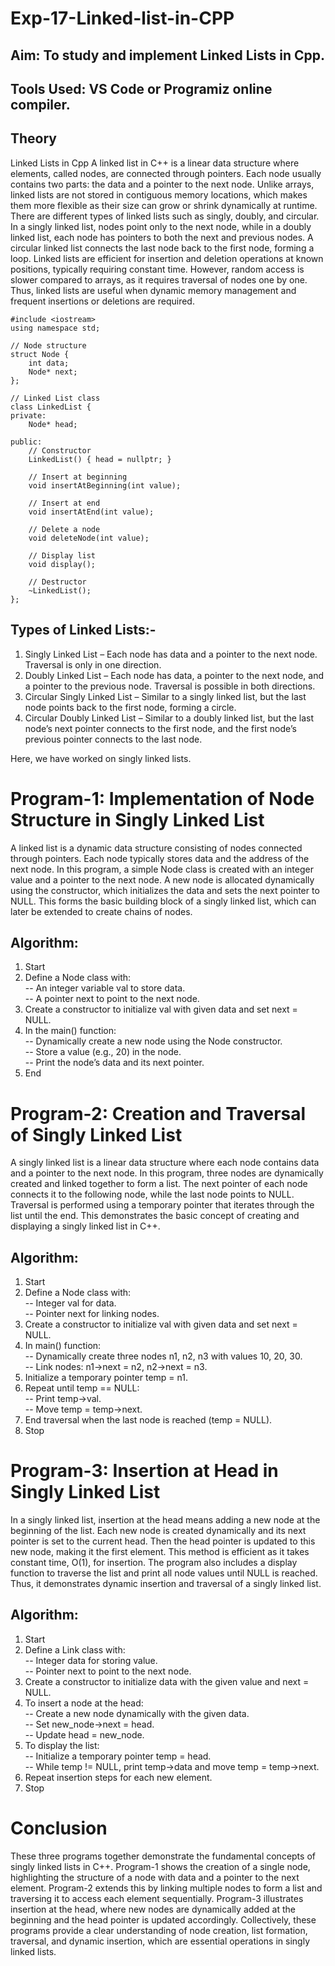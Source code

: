 # Exp-17-Linked-list-in-CPP

## Aim: To study and implement Linked Lists in Cpp.

## Tools Used: VS Code or Programiz online compiler.

## Theory
Linked Lists in Cpp
A linked list in C++ is a linear data structure where elements, called nodes, are connected through pointers. Each node usually contains two parts: the data and a pointer to the next node. Unlike arrays, linked lists are not stored in contiguous memory locations, which makes them more flexible as their size can grow or shrink dynamically at runtime. There are different types of linked lists such as singly, doubly, and circular. In a singly linked list, nodes point only to the next node, while in a doubly linked list, each node has pointers to both the next and previous nodes. A circular linked list connects the last node back to the first node, forming a loop. Linked lists are efficient for insertion and deletion operations at known positions, typically requiring constant time. However, random access is slower compared to arrays, as it requires traversal of nodes one by one. Thus, linked lists are useful when dynamic memory management and frequent insertions or deletions are required.

```
#include <iostream>
using namespace std;

// Node structure
struct Node {
    int data;
    Node* next;
};

// Linked List class
class LinkedList {
private:
    Node* head;

public:
    // Constructor
    LinkedList() { head = nullptr; }

    // Insert at beginning
    void insertAtBeginning(int value);

    // Insert at end
    void insertAtEnd(int value);

    // Delete a node
    void deleteNode(int value);

    // Display list
    void display();

    // Destructor
    ~LinkedList();
};
```

## Types of Linked Lists:-
1. Singly Linked List – Each node has data and a pointer to the next node. Traversal is only in one direction.  
2. Doubly Linked List – Each node has data, a pointer to the next node, and a pointer to the previous node. Traversal is possible in both directions.  
3. Circular Singly Linked List – Similar to a singly linked list, but the last node points back to the first node, forming a circle.  
4. Circular Doubly Linked List – Similar to a doubly linked list, but the last node’s next pointer connects to the first node, and the first node’s previous pointer connects to the last node.  

Here, we have worked on singly linked lists.

# Program-1: Implementation of Node Structure in Singly Linked List  
A linked list is a dynamic data structure consisting of nodes connected through pointers. Each node typically stores data and the address of the next node. In this program, a simple Node class is created with an integer value and a pointer to the next node. A new node is allocated dynamically using the constructor, which initializes the data and sets the next pointer to NULL. This forms the basic building block of a singly linked list, which can later be extended to create chains of nodes.

## Algorithm:
1. Start  
2. Define a Node class with:  
   -- An integer variable val to store data.  
   -- A pointer next to point to the next node.  
3. Create a constructor to initialize val with given data and set next = NULL.  
4. In the main() function:  
   -- Dynamically create a new node using the Node constructor.  
   -- Store a value (e.g., 20) in the node.  
   -- Print the node’s data and its next pointer.  
5. End  

# Program-2: Creation and Traversal of Singly Linked List  
A singly linked list is a linear data structure where each node contains data and a pointer to the next node. In this program, three nodes are dynamically created and linked together to form a list. The next pointer of each node connects it to the following node, while the last node points to NULL. Traversal is performed using a temporary pointer that iterates through the list until the end. This demonstrates the basic concept of creating and displaying a singly linked list in C++.

## Algorithm:
1. Start  
2. Define a Node class with:  
   -- Integer val for data.  
   -- Pointer next for linking nodes.  
3. Create a constructor to initialize val with given data and set next = NULL.  
4. In main() function:  
   -- Dynamically create three nodes n1, n2, n3 with values 10, 20, 30.  
   -- Link nodes: n1->next = n2, n2->next = n3.  
5. Initialize a temporary pointer temp = n1.  
6. Repeat until temp == NULL:  
   -- Print temp->val.  
   -- Move temp = temp->next.  
7. End traversal when the last node is reached (temp = NULL).  
8. Stop  

# Program-3: Insertion at Head in Singly Linked List  
In a singly linked list, insertion at the head means adding a new node at the beginning of the list. Each new node is created dynamically and its next pointer is set to the current head. Then the head pointer is updated to this new node, making it the first element. This method is efficient as it takes constant time, O(1), for insertion. The program also includes a display function to traverse the list and print all node values until NULL is reached. Thus, it demonstrates dynamic insertion and traversal of a singly linked list.

## Algorithm:
1. Start  
2. Define a Link class with:  
   -- Integer data for storing value.  
   -- Pointer next to point to the next node.  
3. Create a constructor to initialize data with the given value and next = NULL.  
4. To insert a node at the head:  
   -- Create a new node dynamically with the given data.  
   -- Set new_node->next = head.  
   -- Update head = new_node.  
5. To display the list:  
   -- Initialize a temporary pointer temp = head.  
   -- While temp != NULL, print temp->data and move temp = temp->next.  
6. Repeat insertion steps for each new element.  
7. Stop  

# Conclusion  
These three programs together demonstrate the fundamental concepts of singly linked lists in C++. Program-1 shows the creation of a single node, highlighting the structure of a node with data and a pointer to the next element. Program-2 extends this by linking multiple nodes to form a list and traversing it to access each element sequentially. Program-3 illustrates insertion at the head, where new nodes are dynamically added at the beginning and the head pointer is updated accordingly. Collectively, these programs provide a clear understanding of node creation, list formation, traversal, and dynamic insertion, which are essential operations in singly linked lists.
